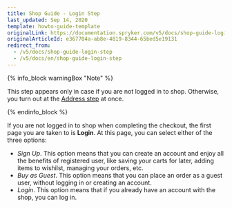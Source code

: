 ```yaml
---
title: Shop Guide - Login Step
last_updated: Sep 14, 2020
template: howto-guide-template
originalLink: https://documentation.spryker.com/v5/docs/shop-guide-login-step
originalArticleId: e367704a-ab8e-4819-8344-65bed5e19131
redirect_from:
  - /v5/docs/shop-guide-login-step
  - /v5/docs/en/shop-guide-login-step
---
```


{% info_block warningBox "Note" %}

This step appears only in case if you are not logged in to shop. Otherwise, you turn out at the [Address step](/docs/scos/user/shop-user-guides/shop-guide-checkout/shop-guide-address-step.html) at once.

{% endinfo_block %}

If you are not logged in to shop when completing the checkout, the first page you are taken to is **Login**. At this page, you can select either of the three options:

* *Sign Up*. This option means that you can create an account and enjoy all the benefits of registered user, like saving your carts for later, adding items to wishilst, managing your orders, etc. 
* *Buy as Guest*. This option means that you can place an order as a guest user, without logging in or creating an account.
* *Login*. This option means that if you already have an account with the shop, you can log in.
